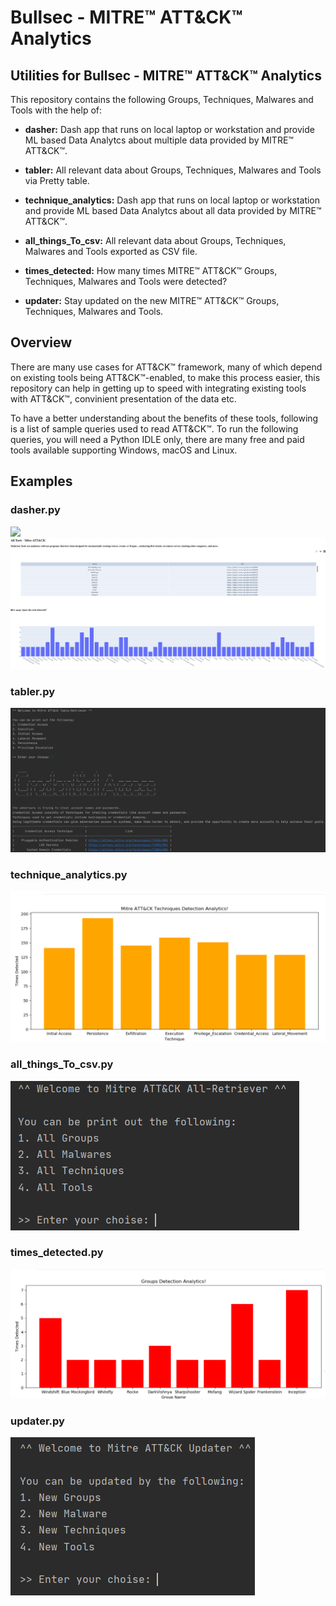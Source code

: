 # Bullsec - MITRE™ ATT&CK™ Analytics
## Utilities for Bullsec - MITRE™ ATT&CK™ Analytics

This repository contains the following Groups, Techniques, Malwares and Tools with the help of:

* **dasher:** Dash app that runs on local laptop or workstation and provide ML based Data Analytcs about multiple data provided by MITRE™ ATT&CK™.  

* **tabler:** All relevant data about Groups, Techniques, Malwares and Tools via Pretty table.

* **technique_analytics:** Dash app that runs on local laptop or workstation and provide ML based Data Analytcs about all data provided by MITRE™ ATT&CK™.

* **all_things_To_csv:** All relevant data about Groups, Techniques, Malwares and Tools exported as CSV file.

* **times_detected:** How many times MITRE™ ATT&CK™ Groups, Techniques, Malwares and Tools were detected?

* **updater:** Stay updated on the new MITRE™ ATT&CK™ Groups, Techniques, Malwares and Tools.

## Overview
There are many use cases for ATT&CK™ framework, many of which depend on existing tools being ATT&CK™-enabled, to make this process easier, this repository can help in getting up to speed with integrating existing tools with ATT&CK™, convinient presentation of the data etc.

To have a better understanding about the benefits of these tools, following is a list of sample queries used to read ATT&CK™. To run the following queries, you will need a Python IDLE only, there are many free and paid tools available supporting Windows, macOS and Linux.

## Examples
### dasher.py
![](img_src/dasher.PNG)
![](img_src/dasher2.PNG)

### tabler.py
![](img_src/tabler.PNG)

### technique_analytics.py
![](img_src/technique_analytics.PNG)

### all_things_To_csv.py
![](img_src/all_things_to_csv.PNG)

### times_detected.py
![](img_src/times_detected.PNG)

### updater.py
![](img_src/updater.PNG)
